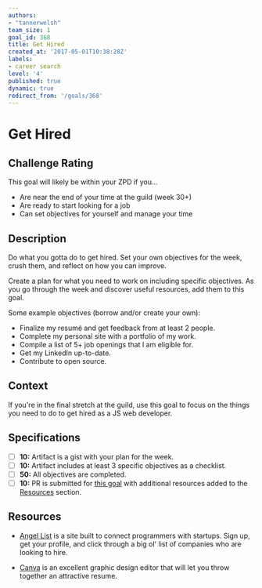 ```yaml
---
authors:
- "tannerwelsh"
team_size: 1
goal_id: 368
title: Get Hired
created_at: '2017-05-01T10:38:28Z'
labels:
- career search
level: '4'
published: true
dynamic: true
redirect_from: '/goals/368'
---
```


# Get Hired

## Challenge Rating

This goal will likely be within your ZPD if you...

- Are near the end of your time at the guild (week 30+)
- Are ready to start looking for a job
- Can set objectives for yourself and manage your time

## Description

Do what you gotta do to get hired. Set your own objectives for the week, crush them, and reflect on how you can improve.

Create a plan for what you need to work on including specific objectives. As you go through the week and discover useful resources, add them to this goal.

Some example objectives (borrow and/or create your own):

- Finalize my resumé and get feedback from at least 2 people.
- Complete my personal site with a portfolio of my work.
- Compile a list of 5+ job openings that I am eligible for.
- Get my LinkedIn up-to-date.
- Contribute to open source.

## Context

If you're in the final stretch at the guild, use this goal to focus on the things you need to do to get hired as a JS web developer.

## Specifications

- [ ] __10:__ Artifact is a gist with your plan for the week.
- [ ] __10:__ Artifact includes at least 3 specific objectives as a checklist.
- [ ] __50:__ All objectives are completed.
- [ ] __10:__ PR is submitted for [this goal](https://github.com/GuildCrafts/web-development-js/blob/master/_goals/368-Get_Hired.md) with additional resources added to the [Resources](#resources) section.

## Resources

- [Angel List](https://angel.co) is a site built to connect programmers with startups.  Sign up, get your profile, and click through a big ol' list of companies who are looking to hire.

- [Canva](https://www.canva.com/) is an excellent graphic design editor that will let you throw together an attractive resume.
